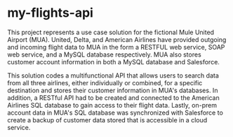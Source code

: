 # my-flights-api

This project represents a use case solution for the fictional Mule United Airport (MUA). United, Delta, and American Airlines have provided outgoing and incoming flight data to MUA in the form a RESTFUL web service, SOAP web service, and a MySQL database respectively. MUA also stores customer account information in both a MySQL database and Salesforce. 

This solution codes a multifunctional API that allows users to search data from all three airlines, either individually or combined, for a specific destination and stores their customer information in MUA's databases. In addition, a RESTful API had to be created and connected to the American Airlines SQL database to gain access to their flight data. Lastly, on-prem account data in MUA's SQL database was synchronized with Salesforce to create a backup of customer data stored that is accessible in a cloud service.
